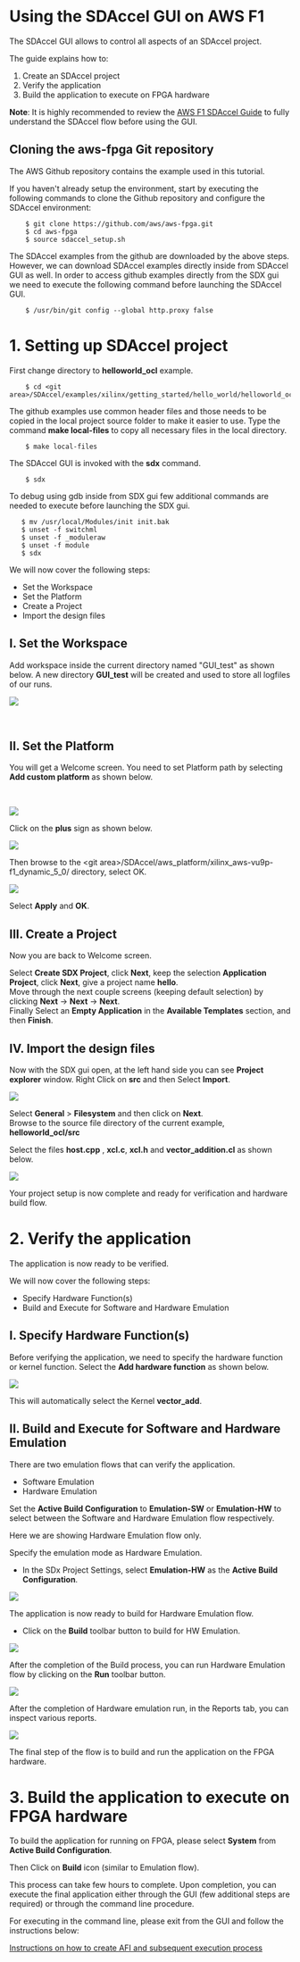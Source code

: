 # Using the SDAccel GUI on AWS F1

The SDAccel GUI allows to control all aspects of an SDAccel project. 

The guide explains how to:
1. Create an SDAccel project
1. Verify the application
1. Build the application to execute on FPGA hardware

**Note**: It is highly recommended to review the [AWS F1 SDAccel Guide](SDAccel_Guide_AWS_F1.md) to fully understand the SDAccel flow before using the GUI.

## Cloning the aws-fpga Git repository
The AWS Github repository contains the example used in this tutorial.  

If you haven't already setup the environment, start by executing the following commands to clone the Github repository and configure the SDAccel environment:
```
    $ git clone https://github.com/aws/aws-fpga.git
    $ cd aws-fpga                                      
    $ source sdaccel_setup.sh
```

The SDAccel examples from the github are downloaded by the above steps. However, we can download SDAccel examples directly inside from SDAccel GUI as well. In order to access github examples directly from the SDX gui we need to execute the following command before launching the SDAccel GUI. 

```
    $ /usr/bin/git config --global http.proxy false
```

# 1. Setting up SDAccel project

First change directory to **helloworld_ocl** example. 
```
    $ cd <git area>/SDAccel/examples/xilinx/getting_started/hello_world/helloworld_ocl
```
The github examples use common header files and those needs to be copied in the local project source folder to make it easier to use. 
Type the command **make local-files** to copy all necessary files in the local directory.
```
    $ make local-files
```
The SDAccel GUI is invoked with the **sdx** command.

```
    $ sdx
```

To debug using gdb inside from SDX gui few additional commands are needed to execute before launching the SDX gui. 

```
   $ mv /usr/local/Modules/init init.bak
   $ unset -f switchml
   $ unset -f _moduleraw
   $ unset -f module
   $ sdx
```
  
We will now cover the following steps: 	
 - Set the Workspace
 - Set the Platform
 - Create a Project
 - Import the design files

## I. Set the Workspace  
Add workspace inside the current directory named "GUI_test" as shown below. A new directory **GUI_test** will be created and used to store all logfiles of our runs.  
  
  
![](./figure/gui_fig_1.JPG)  

<br>
  
## II. Set the Platform
You will get a Welcome screen. You need to set Platform path by selecting **Add custom platform** as shown below.    
  
<br> 
  
![](./figure/gui_fig_2.JPG)  
  
  
  
Click on the **plus** sign as shown below.   
  

  
![](./figure/gui_fig_3.JPG)  
  
  

Then browse to the \<git area\>/SDAccel/aws_platform/xilinx_aws-vu9p-f1_dynamic_5_0/ directory, select OK.  


![](./figure/gui_fig_4_v1.JPG)  

Select **Apply** and **OK**.  

  
## III. Create a Project    
Now you are back to Welcome screen.  
  
Select **Create SDX Project**, click **Next**, keep the selection **Application Project**, click **Next**, give a project name **hello**.   
Move through the next couple screens (keeping default selection) by clicking **Next** -> **Next** -> **Next**.   
Finally Select an **Empty Application** in the **Available Templates** section, and then **Finish**.      

## IV. Import the design files  
Now with the SDX gui open, at the left hand side you can see **Project explorer** window. Right Click on **src** and then Select **Import**.   
   
![](./figure/gui_fig_5_v1.JPG) 

Select **General** > **Filesystem** and then click on **Next**.  
Browse to the source file directory of the current example, **helloworld_ocl/src**
  
Select the files **host.cpp** , **xcl.c**, **xcl.h** and **vector_addition.cl** as shown below.  

![](./figure/gui_fig_6.JPG)



  
Your project setup is now complete and ready for verification and hardware build flow. 
  
# 2. Verify the application

The application is now ready to be verified.

We will now cover the following steps: 	
 - Specify Hardware Function(s)
 - Build and Execute for Software and Hardware Emulation

## I. Specify Hardware Function(s)    

Before verifying the application, we need to specify the hardware function or kernel function. Select the **Add hardware function** as shown below.  

![](./figure/gui_fig_7_v1.JPG)  
  
This will automatically select the Kernel **vector_add**.  
  
  
## II. Build and Execute for Software and Hardware Emulation    

There are two emulation flows that can verify the application. 
- Software Emulation 
- Hardware Emulation

Set the **Active Build Configuration** to **Emulation-SW** or **Emulation-HW** to select between the Software and Hardware Emulation flow respectively.
  
Here we are showing Hardware Emulation flow only.   
	   
Specify the emulation mode as Hardware Emulation.  

- In the SDx Project Settings, select **Emulation-HW** as the **Active Build Configuration**.  

![](./figure/gui_fig_9_v1.JPG)


The application is now ready to build for Hardware Emulation flow. 

- Click on the **Build** toolbar button to build for HW Emulation.
 
![](./figure/gui_fig_10.JPG)

After the completion of the Build process, you can run Hardware Emulation flow by clicking on the **Run** toolbar button. 
 
![](./figure/gui_fig_11.JPG)

After the completion of Hardware emulation run, in the Reports tab, you can inspect various reports. 

![](./figure/gui_fig_12.JPG)


The final step of the flow is to build and run the application on the FPGA hardware.

# 3. Build the application to execute on FPGA hardware

To build the application for running on FPGA, please select **System** from **Active Build Configuration**.  
  
Then Click on **Build** icon (similar to Emulation flow).  
  
This process can take few hours to complete. Upon completion, you can execute the final application either through the GUI (few additional steps are required) or through the command line procedure. 

For executing in the command line, please exit from the GUI and follow the instructions below:

[Instructions on how to create AFI and subsequent execution process](../README.md#createafi)

[SDAccel_Guide]: ./SDAccel_Guide_AWS_F1.md
